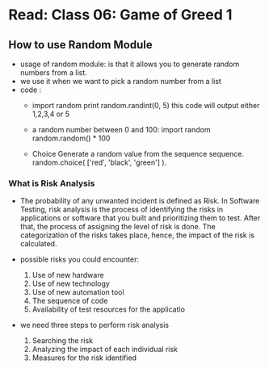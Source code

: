 # Read: Class 06:  Game of Greed 1
## How to use Random Module
- usage of random module: is that it allows you to generate random numbers from a list.
- we use  it when we want to pick a random number from a list
- code : 
	-  import random
	 print random.randint(0, 5)
   this code will output either 1,2,3,4 or 5

	- a random number between 0 and 100:
		import random
		 random.random() * 100

	- Choice 
	Generate a random  value from the sequence sequence.
	random.choice( ['red', 'black', 'green'] ). 

### What is Risk Analysis
- The probability of any unwanted incident is defined as Risk. In Software Testing,
	risk analysis is the process of identifying the risks in applications or software
	that you built and prioritizing them to test. After that, the process of assigning 
	the level of risk is done. The categorization of the risks takes place, hence, 
	the impact of the risk is calculated.


- possible risks you could encounter: 
	1. Use of new hardware
	2. Use of new technology
	3. Use of new automation tool
	4. The sequence of code
	5. Availability of test resources for the applicatio

- we need three steps to perform risk analysis
	1. Searching the risk
	2. Analyzing the impact of each individual risk
	3. Measures for the risk identified

